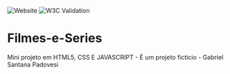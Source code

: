 ![Website](https://img.shields.io/website?style=for-the-badge&url=https%3A%2F%2Fgabrielsantanap.github.io%2FFilmes-e-Series%2F)
![W3C Validation](https://img.shields.io/w3c-validation/html?style=for-the-badge&targetUrl=https%3A%2F%2Fgabrielsantanap.github.io%2FFilmes-e-Series%2F)

# Filmes-e-Series
Mini projeto em HTML5, CSS E JAVASCRIPT    -    É um projeto ficticio - Gabriel Santana Padovesi 
